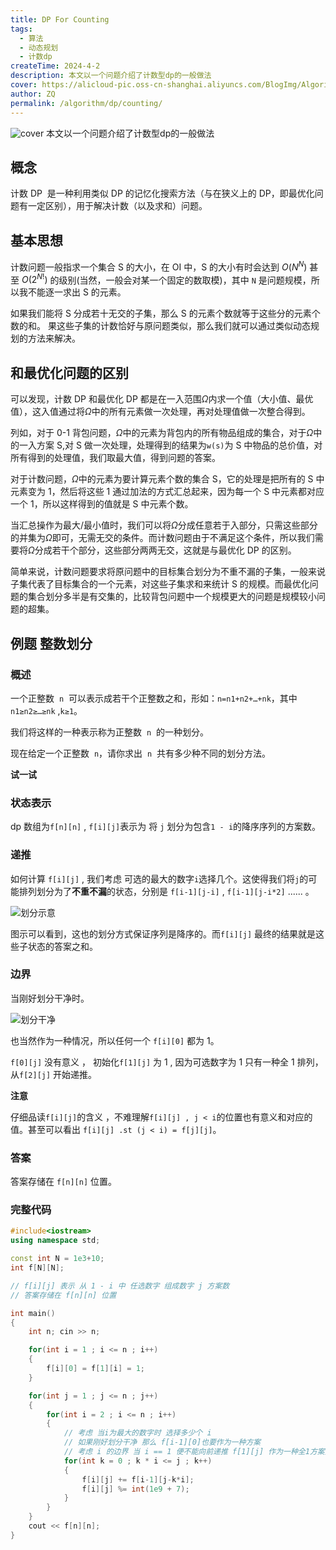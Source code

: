 ```yaml
---
title: DP For Counting
tags:
  - 算法
  - 动态规划
  - 计数dp
createTime: 2024-4-2
description: 本文以一个问题介绍了计数型dp的一般做法
cover: https://alicloud-pic.oss-cn-shanghai.aliyuncs.com/BlogImg/Algorithm/count_dp/divide_demo.png
author: ZQ
permalink: /algorithm/dp/counting/
---
```

![cover]( https://alicloud-pic.oss-cn-shanghai.aliyuncs.com/BlogImg/Algorithm/count_dp/divide_demo.png)
 本文以一个问题介绍了计数型dp的一般做法
<!-- more -->

## 概念

计数 DP  是一种利用类似 DP 的记忆化搜索方法（与在狭义上的 DP，即最优化问题有一定区别），用于解决计数（以及求和）问题。

## 基本思想

计数问题一般指求一个集合 S 的大小，在 OI 中，S 的大小有时会达到 $O(N^N)$ 甚至 $O(2^{N!})$ 的级别(当然，一般会对某一个固定的数取模)，其中 `N` 是问题规模，所以我不能逐一求出 S 的元素。

如果我们能将 S 分成若十无交的子集，那么 S 的元素个数就等于这些分的元素个数的和。
果这些子集的计数恰好与原问题类似，那么我们就可以通过类似动态规划的方法来解决。

## 和最优化问题的区别

可以发现，计数 DP 和最优化 DP 都是在一入范围$\Omega$内求一个值（大小值、最优值），这入值通过将$\Omega$中的所有元素做一次处理，再对处理值做一次整合得到。

列如，对于 0-1 背包问题，$\Omega$中的元素为背包内的所有物品组成的集合，对于$\Omega$中的一入方案 S,对 S 做一次处理，处理得到的结果为`w(s)`为 S 中物品的总价值，对所有得到的处理值，我们取最大值，得到问题的答案。

对于计数问题，$\Omega$中的元素为要计算元素个数的集合 S，它的处理是把所有的 S 中元素变为 1，然后将这些 1 通过加法的方式汇总起来，因为每一个 S 中元素都对应一个 1，所以这样得到的值就是 S 中元素个数。

当汇总操作为最大/最小值时，我们可以将$\Omega$分成任意若于入部分，只需这些部分的并集为$\Omega$即可，无需无交的条件。而计数问题由于不满足这个条件，所以我们需要将$\Omega$分成若干个部分，这些部分两两无交，这就是与最优化 DP 的区别。

简单来说，计数问题要求将原问题中的目标集合划分为不重不漏的子集，一般来说子集代表了目标集合的一个元素，对这些子集求和来统计 S 的规模。而最优化问题的集合划分多半是有交集的，比较背包问题中一个规模更大的问题是规模较小问题的超集。

## 例题 整数划分

### 概述

一个正整数  `n`  可以表示成若干个正整数之和，形如：`n=n1+n2+…+nk`，其中`n1≥n2≥…≥nk` ,`k≥1`。

我们将这样的一种表示称为正整数  `n`  的一种划分。

现在给定一个正整数  `n`，请你求出  `n`  共有多少种不同的划分方法。

**试一试**

### 状态表示

dp 数组为`f[n][n]` , `f[i][j]`表示为 将 `j` 划分为包含`1 - i`的降序序列的方案数。

### 递推

如何计算 `f[i][j]` , 我们考虑 可选的最大的数字`i`选择几个。这使得我们将`j`的可能排列划分为了**不重不漏**的状态，分别是 `f[i-1][j-i]` , `f[i-1][j-i*2]` ...... 。

![划分示意](https://alicloud-pic.oss-cn-shanghai.aliyuncs.com/BlogImg/Algorithm/count_dp/divide_demo.png)

图示可以看到，这也的划分方式保证序列是降序的。而`f[i][j]` 最终的结果就是这些子状态的答案之和。

### 边界

当刚好划分干净时。

![划分干净](https://alicloud-pic.oss-cn-shanghai.aliyuncs.com/BlogImg/Algorithm/count_dp/full_divide.png)

也当然作为一种情况，所以任何一个 `f[i][0]` 都为 1。

`f[0][j]` 没有意义 ， 初始化`f[1][j]` 为 1 , 因为可选数字为 1 只有一种全 1 排列，从`f[2][j]` 开始递推。

**注意**

仔细品读`f[i][j]`的含义 ，不难理解`f[i][j] , j < i`的位置也有意义和对应的值。甚至可以看出 `f[i][j] .st (j < i) = f[j][j]`。

### 答案

答案存储在 `f[n][n]` 位置。

### 完整代码

```c++
#include<iostream>
using namespace std;

const int N = 1e3+10;
int f[N][N];

// f[i][j] 表示 从 1 - i 中 任选数字 组成数字 j 方案数
// 答案存储在 f[n][n] 位置

int main()
{
    int n; cin >> n;

    for(int i = 1 ; i <= n ; i++)
    {
        f[i][0] = f[1][i] = 1;
    }

    for(int j = 1 ; j <= n ; j++)
    {
        for(int i = 2 ; i <= n ; i++)
        {
            // 考虑 当i为最大的数字时 选择多少个 i
            // 如果刚好划分干净 那么 f[i-1][0]也要作为一种方案
            // 考虑 i 的边界 当 i == 1 便不能向前递推 f[1][j] 作为一种全1方案始终为1
            for(int k = 0 ; k * i <= j ; k++)
            {
                f[i][j] += f[i-1][j-k*i];
                f[i][j] %= int(1e9 + 7);
            }
        }
    }
    cout << f[n][n];
}
```
